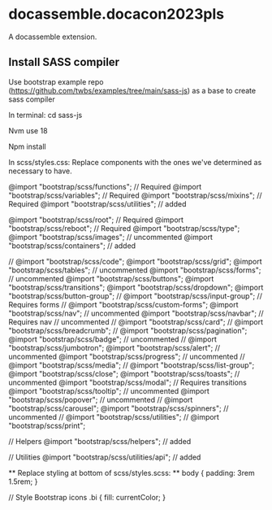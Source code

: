 # docassemble.docacon2023pls

A docassemble extension.

## Install SASS compiler 

Use bootstrap example repo (https://github.com/twbs/examples/tree/main/sass-js) as a base to create sass compiler 

In terminal: 
  cd sass-js
  
  Nvm use 18
  
  Npm install 
  
In scss/styles.css:
Replace components with the ones we've determined as necessary to have.

  @import "bootstrap/scss/functions"; // Required
  @import "bootstrap/scss/variables"; // Required
  @import "bootstrap/scss/mixins"; // Required
  @import "bootstrap/scss/utilities"; // added

  @import "bootstrap/scss/root"; // Required
  @import "bootstrap/scss/reboot"; // Required
  @import "bootstrap/scss/type";
  @import "bootstrap/scss/images"; // uncommented
  @import "bootstrap/scss/containers"; // added

  // @import "bootstrap/scss/code";
  @import "bootstrap/scss/grid";
  @import "bootstrap/scss/tables"; // uncommented
  @import "bootstrap/scss/forms"; // uncommented
  @import "bootstrap/scss/buttons";
  @import "bootstrap/scss/transitions";
  @import "bootstrap/scss/dropdown";
  @import "bootstrap/scss/button-group";
  // @import "bootstrap/scss/input-group"; // Requires forms
  // @import "bootstrap/scss/custom-forms";
  @import "bootstrap/scss/nav"; // uncommented
  @import "bootstrap/scss/navbar"; // Requires nav // uncommented
  // @import "bootstrap/scss/card";
  // @import "bootstrap/scss/breadcrumb";
  // @import "bootstrap/scss/pagination";
  @import "bootstrap/scss/badge"; // uncommented
  // @import "bootstrap/scss/jumbotron";
  @import "bootstrap/scss/alert"; // uncommented
  @import "bootstrap/scss/progress"; // uncommented
  // @import "bootstrap/scss/media";
  // @import "bootstrap/scss/list-group";
  @import "bootstrap/scss/close";
  @import "bootstrap/scss/toasts"; // uncommented
  @import "bootstrap/scss/modal"; // Requires transitions
  @import "bootstrap/scss/tooltip"; // uncommented
  @import "bootstrap/scss/popover"; // uncommented
  // @import "bootstrap/scss/carousel";
  @import "bootstrap/scss/spinners"; // uncommented
  // @import "bootstrap/scss/utilities";
  // @import "bootstrap/scss/print";

  // Helpers
  @import "bootstrap/scss/helpers"; // added

  // Utilities
  @import "bootstrap/scss/utilities/api"; // added

** Replace styling at bottom of scss/styles.scss: ** 
    body {
    padding: 3rem 1.5rem;
  }

  // Style Bootstrap icons
  .bi {
    fill: currentColor;
  }



